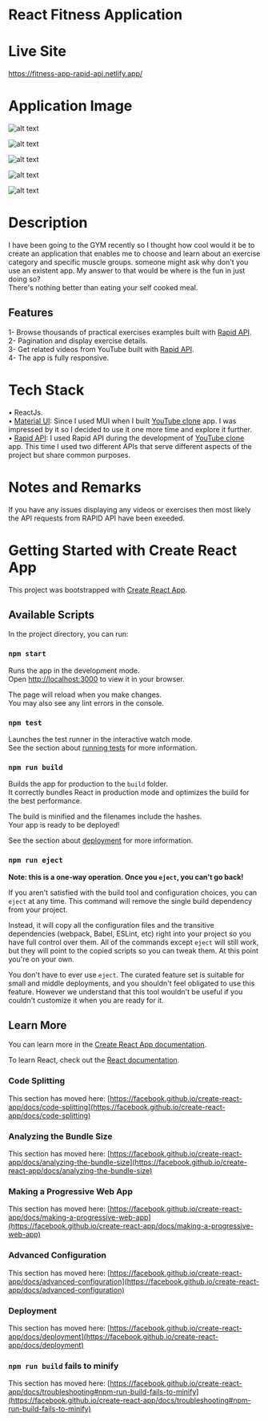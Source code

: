 # React Fitness Application

# Live Site

https://fitness-app-rapid-api.netlify.app/

# Application Image

![alt text](https://github.com/jedhabush/React-Fitness-Application/blob/main/mainPage1.png)

![alt text](https://github.com/jedhabush/React-Fitness-Application/blob/main/searchandcategories1.png)

![alt text](https://github.com/jedhabush/React-Fitness-Application/blob/main/allresults.png)

![alt text](https://github.com/jedhabush/React-Fitness-Application/blob/main/eachCardandVideos.png)

![alt text](https://github.com/jedhabush/React-Fitness-Application/blob/main/similarExercsiesandfooter1.png)

# Description

I have been going to the GYM recently so I thought how cool would it be to create an application that enables me to choose and learn about an exercise category and specific muscle groups. someone might ask why don't you use an existent app. My answer to that would be where is the fun in just doing so? <br/>
There's nothing better than eating your self cooked meal.

## Features

1- Browse thousands of practical exercises examples built with [Rapid API](https://rapidapi.com/justin-WFnsXH_t6/api/exercisedb/pricing). <br/>
2- Pagination and display exercise details. <br/>
3- Get related videos from YouTube built with [Rapid API](https://rapidapi.com/h0p3rwe/api/youtube-search-and-download/pricing). <br/>
4- The app is fully responsive. <br/>

# Tech Stack

• ReactJs. <br/>
• [Material UI](https://mui.com/): Since I used MUI when I built [YouTube clone](https://github.com/jedhabush/Youtube_Clone) app. I was impressed by it so I decided to use it one more time and explore it further. <br/>
• [Rapid API](https://rapidapi.com/hub): I used Rapid API during the development of [YouTube clone](https://github.com/jedhabush/Youtube_Clone) app. This time I used two different APIs that serve different aspects of the project but share common purposes. <br/>

# Notes and Remarks

If you have any issues displaying any videos or exercises then most likely the API requests from RAPID API have been exeeded.

# Getting Started with Create React App

This project was bootstrapped with [Create React App](https://github.com/facebook/create-react-app).

## Available Scripts

In the project directory, you can run:

### `npm start`

Runs the app in the development mode.\
Open [http://localhost:3000](http://localhost:3000) to view it in your browser.

The page will reload when you make changes.\
You may also see any lint errors in the console.

### `npm test`

Launches the test runner in the interactive watch mode.\
See the section about [running tests](https://facebook.github.io/create-react-app/docs/running-tests) for more information.

### `npm run build`

Builds the app for production to the `build` folder.\
It correctly bundles React in production mode and optimizes the build for the best performance.

The build is minified and the filenames include the hashes.\
Your app is ready to be deployed!

See the section about [deployment](https://facebook.github.io/create-react-app/docs/deployment) for more information.

### `npm run eject`

**Note: this is a one-way operation. Once you `eject`, you can't go back!**

If you aren't satisfied with the build tool and configuration choices, you can `eject` at any time. This command will remove the single build dependency from your project.

Instead, it will copy all the configuration files and the transitive dependencies (webpack, Babel, ESLint, etc) right into your project so you have full control over them. All of the commands except `eject` will still work, but they will point to the copied scripts so you can tweak them. At this point you're on your own.

You don't have to ever use `eject`. The curated feature set is suitable for small and middle deployments, and you shouldn't feel obligated to use this feature. However we understand that this tool wouldn't be useful if you couldn't customize it when you are ready for it.

## Learn More

You can learn more in the [Create React App documentation](https://facebook.github.io/create-react-app/docs/getting-started).

To learn React, check out the [React documentation](https://reactjs.org/).

### Code Splitting

This section has moved here: [https://facebook.github.io/create-react-app/docs/code-splitting](https://facebook.github.io/create-react-app/docs/code-splitting)

### Analyzing the Bundle Size

This section has moved here: [https://facebook.github.io/create-react-app/docs/analyzing-the-bundle-size](https://facebook.github.io/create-react-app/docs/analyzing-the-bundle-size)

### Making a Progressive Web App

This section has moved here: [https://facebook.github.io/create-react-app/docs/making-a-progressive-web-app](https://facebook.github.io/create-react-app/docs/making-a-progressive-web-app)

### Advanced Configuration

This section has moved here: [https://facebook.github.io/create-react-app/docs/advanced-configuration](https://facebook.github.io/create-react-app/docs/advanced-configuration)

### Deployment

This section has moved here: [https://facebook.github.io/create-react-app/docs/deployment](https://facebook.github.io/create-react-app/docs/deployment)

### `npm run build` fails to minify

This section has moved here: [https://facebook.github.io/create-react-app/docs/troubleshooting#npm-run-build-fails-to-minify](https://facebook.github.io/create-react-app/docs/troubleshooting#npm-run-build-fails-to-minify)
